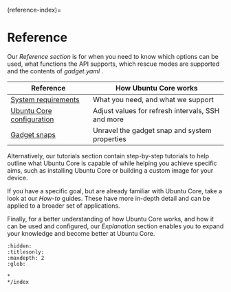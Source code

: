 (reference-index)=
# Reference


Our *Reference section* is for when you need to know which options can be used, what functions the API supports, which rescue modes are supported and the contents of *gadget.yaml* .

| **Reference** | How Ubuntu Core works|
|--|--|
| [System requirements](/reference/system-requirements) | What you need, and what we support |
| [Ubuntu Core configuration](/) | Adjust values for refresh intervals, SSH and more |
| [Gadget snaps](/reference/gadget-snap-format) | Unravel  the gadget snap and system properties |

Alternatively, our tutorials section contain step-by-step tutorials to help outline what Ubuntu Core is capable of while helping you achieve specific aims, such as installing Ubuntu Core or building a custom image for your device.

If you have a specific goal, but are already familiar with Ubuntu Core, take a look at our *How-to* guides. These have more in-depth detail and can be applied to a broader set of applications.

Finally, for a better understanding of how Ubuntu Core works, and how it can be used and configured, our _Explanation_ section enables you to expand your knowledge and become better at Ubuntu Core.


```{toctree}
:hidden:
:titlesonly:
:maxdepth: 2
:glob:

*
*/index

